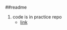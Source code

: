 ##readme

1. code is in practice repo
     - [link](https://github.com/Alice52/practice/blob/main/backend/project-cloud-custom/practice-job/pom.xml)